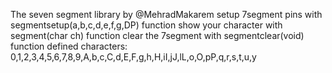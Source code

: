 The seven segment library by @MehradMakarem
setup 7segment pins with segmentsetup(a,b,c,d,e,f,g,DP) function
show your character with segment(char ch) function
clear the 7segment with segmentclear(void) function
defined characters:
0,1,2,3,4,5,6,7,8,9,A,b,c,C,d,E,F,g,h,H,iI,jJ,lL,o,O,pP,q,r,s,t,u,y
